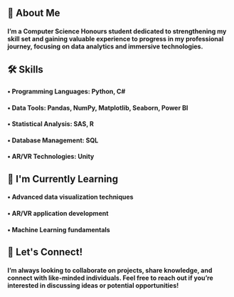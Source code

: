 ## 🌟 About Me
#### I’m a Computer Science Honours student dedicated to strengthening my skill set and gaining valuable experience to progress in my professional journey, focusing on data analytics and immersive technologies.

## 🛠️ Skills
####  • Programming Languages: Python, C#
####  • Data Tools: Pandas, NumPy, Matplotlib, Seaborn, Power BI
####  • Statistical Analysis: SAS, R
####  • Database Management: SQL
####  • AR/VR Technologies: Unity

## 🌱 I'm Currently Learning
####  • Advanced data visualization techniques
####  • AR/VR application development
####  • Machine Learning fundamentals

## 🤝 Let's Connect!
#### I’m always looking to collaborate on projects, share knowledge, and connect with like-minded individuals. Feel free to reach out if you’re interested in discussing ideas or potential opportunities!
